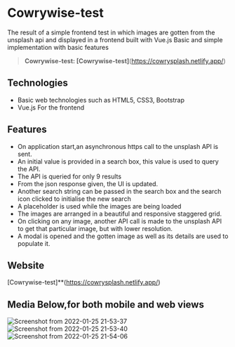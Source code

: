 # Cowrywise-test

The result of a simple frontend test in which images are gotten from the unsplash api and displayed in a frontend built with Vue.js
Basic and simple implementation with basic features 

> **Cowrywise-test: [Cowrywise-test]**(https://cowrysplash.netlify.app/)

## Technologies

- Basic web technologies such as HTML5, CSS3, Bootstrap
- Vue.js For the frontend


## Features

- On application start,an asynchronous https call to the unsplash API is sent.
- An initial value is provided in a search box, this value is used to query the API.
- The API is queried for only 9 results
- From the json response given, the UI is updated.
- Another search string can be passed in the search box and the search icon clicked to initialise the new search
- A placeholder is used while the images are being loaded
- The images are arranged in a beautiful and responsive staggered grid.
- On clicking on any image, another API call is made to the unsplash API to get that particular image, but with lower resolution.
- A modal is opened and the gotten image as well as its details are used to populate it.

## Website
[Cowrywise-test]**(https://cowrysplash.netlify.app/)

## Media Below,for both mobile and web views 
![Screenshot from 2022-01-25 21-53-37](https://user-images.githubusercontent.com/55140896/151058360-2c8d863a-c6ac-4377-96d4-8233a373b639.png)
![Screenshot from 2022-01-25 21-53-40](https://user-images.githubusercontent.com/55140896/151058379-5684960b-2957-46ac-a3b9-cb8aa47249cd.png)
![Screenshot from 2022-01-25 21-54-06](https://user-images.githubusercontent.com/55140896/151058397-13f211bb-a3b2-44d6-b5a7-d3fcf51fe4db.png)

